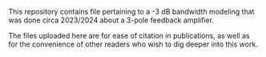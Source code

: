 This repository contains file pertaining to a -3 dB bandwidth modeling that was done circa 2023/2024 about a 3-pole feedback amplifier.

The files uploaded here are for ease of citation in publications, as well as for the convenience of other readers who wish to dig deeper into this work.
